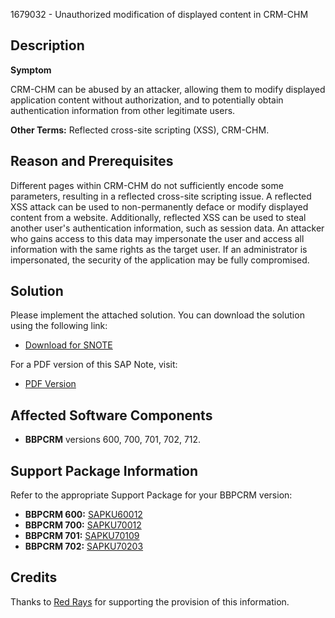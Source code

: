 1679032 - Unauthorized modification of displayed content in CRM-CHM

## Description

**Symptom**

CRM-CHM can be abused by an attacker, allowing them to modify displayed application content without authorization, and to potentially obtain authentication information from other legitimate users.

**Other Terms:** Reflected cross-site scripting (XSS), CRM-CHM.

## Reason and Prerequisites

Different pages within CRM-CHM do not sufficiently encode some parameters, resulting in a reflected cross-site scripting issue. A reflected XSS attack can be used to non-permanently deface or modify displayed content from a website. Additionally, reflected XSS can be used to steal another user's authentication information, such as session data. An attacker who gains access to this data may impersonate the user and access all information with the same rights as the target user. If an administrator is impersonated, the security of the application may be fully compromised.

## Solution

Please implement the attached solution. You can download the solution using the following link:

- [Download for SNOTE](https://notesdownloads.sap.com/note/0040000009972482017)

For a PDF version of this SAP Note, visit:

- [PDF Version](https://userapps.support.sap.com/sap/support/sfm/notes/print/0001679032?language=en-US&token=675645E55B69C0088913A4730E89785A)

## Affected Software Components

- **BBPCRM** versions 600, 700, 701, 702, 712.

## Support Package Information

Refer to the appropriate Support Package for your BBPCRM version:

- **BBPCRM 600:** [SAPKU60012](https://me.sap.com/supportpackage/SAPKU60012)
- **BBPCRM 700:** [SAPKU70012](https://me.sap.com/supportpackage/SAPKU70012)
- **BBPCRM 701:** [SAPKU70109](https://me.sap.com/supportpackage/SAPKU70109)
- **BBPCRM 702:** [SAPKU70203](https://me.sap.com/supportpackage/SAPKU70203)

## Credits

Thanks to [Red Rays](https://redrays.io) for supporting the provision of this information.